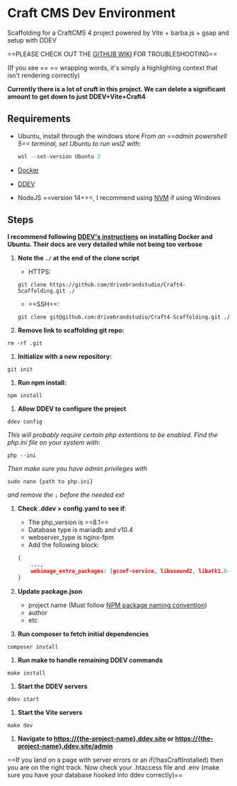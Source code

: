 
# Craft CMS Dev Environment  

Scaffolding for a CraftCMS 4 project powered by Vite + barba.js + gsap and setup with DDEV

==PLEASE CHECK OUT THE [GITHUB WIKI](https://github.com/drivebrandstudio/Craft4-Scaffolding/wiki/Troubleshooting) FOR TROUBLESHOOTING==

(If you see == == wrapping words, it's simply a highlighting context that isn't rendering correctly)

**Currently there is a lot of cruft in this project. We can delete a significant amount to get down to just DDEV+Vite+Craft4**

## Requirements

- Ubuntu, install through the windows store
    *From an ==admin powershell 5== terminal, set Ubuntu to run wsl2 with:*  

    ```PowerShell
    wsl --set-version Ubuntu 2
    ```

- [Docker](https://www.docker.com)
- [DDEV](https://ddev.com)
- NodeJS ==version 14+==, I recommend using [NVM](https://github.com/nvm-sh/nvm) if using Windows

## Steps

**I recommend following [DDEV's instructions](https://ddev.readthedocs.io/en/latest/users/install/ddev-installation/#windows
) on installing Docker and Ubuntu. Their docs are very detailed while not being too verbose**

1. **Note the `./` at the end of the clone script**

    - HTTPS:

    ```shell
    git clone https://github.com/drivebrandstudio/Craft4-Scaffolding.git ./
    ```  

    - ==SSH==:

    ```shell
    git clone git@github.com:drivebrandstudio/Craft4-Scaffolding.git ./
    ```

1. **Remove link to scaffolding git repo:**

```shell
rm -rf .git
```

1. **Initialize with a new repository:**  

```shell
git init
```

1. **Run npm install:**  

```shell
npm install
```

1. **Allow DDEV to configure the project**

```shell
ddev config
```

*This will probably require certain php extentions to be enabled. Find the php.ini file on your system with*:

```shell
php --ini
```

*Then make sure you have admin privileges with*  

```shell
sudo nano {path to php.ini}
```

*and remove the* `;` *before the needed ext*

1. **Check .ddev > config.yaml to see if**:

    - The php_version is ==8.1==
    - Database type is mariadb and v10.4
    - webserver_type is nginx-fpm
    - Add the following block:

    ```json
    {
        ...,
        webimage_extra_packages: [gconf-service, libasound2, libatk1.0-0, libcairo2, libgconf-2-4, libgdk-pixbuf2.0-0, libgtk-3-0, libnspr4, libpango-1.0-0, libpangocairo-1.0-0, libx11-xcb1, libxcomposite1, libxcursor1, libxdamage1, libxfixes3, libxi6, libxrandr2, libxrender1, libxss1, libxtst6, fonts-liberation, libnss3, xdg-utils]
    }
    ```

1. **Update package.json**

    - project name (Must follow [NPM package naming convention](https://docs.npmjs.com/cli/v9/configuring-npm/package-json#name))
    - author
    - etc

1. **Run composer to fetch initial dependencies**

```shell
composer install
```

1. **Run make to handle remaining DDEV commands**

```shell
make install
```

1. **Start the DDEV servers**

```shell
ddev start
```

1. **Start the Vite servers**

```shell
make dev
```

1. **Navigate to <https://{the-project-name}.ddev.site> or <https://{the-project-name}.ddev.site/admin>**

==If you land on a page with server errors or an if(!hasCraftInstalled) then you are on the right track. Now check your .htaccess file and .env (make sure you have your database hooked into ddev correctly)==
